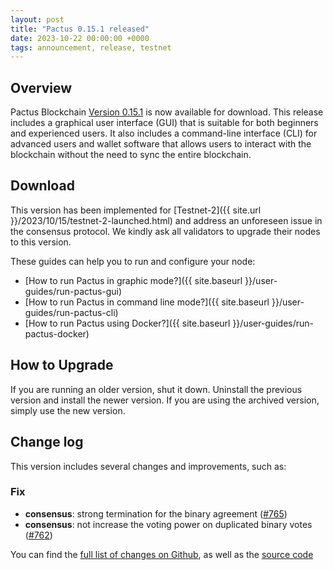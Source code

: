```yaml
---
layout: post
title: "Pactus 0.15.1 released"
date: 2023-10-22 00:00:00 +0000
tags: announcement, release, testnet
---
```


## Overview

Pactus Blockchain [Version 0.15.1](https://github.com/pactus-project/pactus/releases/tag/v0.15.0)
is now available for download.
This release includes a graphical user interface (GUI) that
is suitable for both beginners and experienced users.
It also includes a command-line interface (CLI) for advanced users and wallet software
that allows users to interact with the blockchain without the need to sync the entire blockchain.

## Download

This version has been implemented for [Testnet-2]({{ site.url }}/2023/10/15/testnet-2-launched.html) and
address an unforeseen issue in the consensus protocol. We kindly ask all validators to upgrade their nodes to this version.

These guides can help you to run and configure your node:

- [How to run Pactus in graphic mode?]({{ site.baseurl }}/user-guides/run-pactus-gui)
- [How to run Pactus in command line mode?]({{ site.baseurl }}/user-guides/run-pactus-cli)
- [How to run Pactus using Docker?]({{ site.baseurl }}/user-guides/run-pactus-docker)

## How to Upgrade

If you are running an older version, shut it down.
Uninstall the previous version and install the newer version.
If you are using the archived version, simply use the new version.

## Change log

This version includes several changes and improvements, such as:

### Fix

- **consensus**: strong termination for the binary agreement ([#765](https://github.com/pactus-project/pactus/pull/765))
- **consensus**: not increase the voting power on duplicated binary votes ([#762](https://github.com/pactus-project/pactus/pull/762))

You can find the [full list of changes on Github](https://github.com/pactus-project/pactus/compare/v0.15.0...v0.15.1),
as well as the [source code](https://github.com/pactus-project/pactus/releases/tag/v0.15.1)
